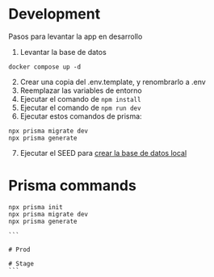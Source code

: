 # Development

Pasos para levantar la app en desarrollo

1. Levantar la base de datos

```
docker compose up -d
```

2. Crear una copia del .env.template, y renombrarlo a .env
3. Reemplazar las variables de entorno
4. Ejecutar el comando de `npm install`
5. Ejecutar el comando de `npm run dev`
6. Ejecutar estos comandos de prisma:

```
npx prisma migrate dev
npx prisma generate
```

7. Ejecutar el SEED para [crear la base de datos local](localhost:3000/api/seed)

# Prisma commands

````
npx prisma init
npx prisma migrate dev
npx prisma generate

```

# Prod

# Stage
```
````
